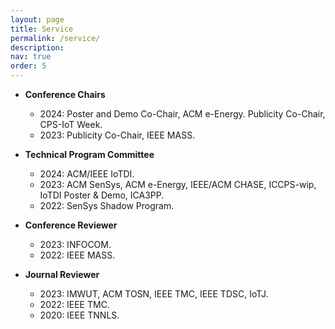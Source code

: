 ```yaml
---
layout: page
title: Service
permalink: /service/
description: 
nav: true
order: 5
---
```


- **Conference Chairs**
    - 2024: Poster and Demo Co-Chair, ACM e-Energy. Publicity Co-Chair, CPS-IoT Week.
    - 2023: Publicity Co-Chair, IEEE MASS.

- **Technical Program Committee**
    - 2024: ACM/IEEE IoTDI.
    - 2023: ACM SenSys, ACM e-Energy, IEEE/ACM CHASE, ICCPS-wip, IoTDI Poster & Demo, ICA3PP.
    - 2022: SenSys Shadow Program.

- **Conference Reviewer**
    - 2023: INFOCOM.
    - 2022: IEEE MASS.

- **Journal Reviewer**
    - 2023: IMWUT, ACM TOSN, IEEE TMC, IEEE TDSC, IoTJ.
    - 2022: IEEE TMC.
    - 2020: IEEE TNNLS.
